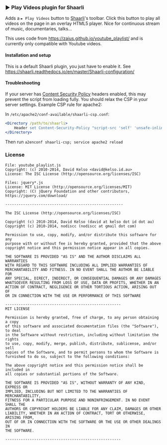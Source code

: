 ### ► Play Videos plugin for Shaarli

Adds a `► Play Videos` button to [Shaarli](https://github.com/shaarli/Shaarli)'s toolbar. Click this button to play all videos on the page in an overlay HTML5 player. Nice for continuous stream of music, documentaries, talks...

<!-- TODO screenshot -->

This uses code from https://zaius.github.io/youtube_playlist/ and is currently only compatible with Youtube videos.

#### Installation and setup

This is a default Shaarli plugin, you just have to enable it. See https://shaarli.readthedocs.io/en/master/Shaarli-configuration/


#### Troubleshooting

If your server has [Content Security Policy](http://content-security-policy.com/) headers enabled, this may prevent the script from loading fully. You should relax the CSP in your server settings. Example CSP rule for apache2:

In `/etc/apache2/conf-available/shaarli-csp.conf`:

```apache
<Directory /path/to/shaarli>
    Header set Content-Security-Policy "script-src 'self' 'unsafe-inline' https://www.youtube.com https://s.ytimg.com 'unsafe-eval'"
</Directory>
```

Then run `a2enconf shaarli-csp; service apache2 reload`

### License
```
File: youtube_playlist.js
Copyright: (c) 2010-2014, David Kelso <david@kelso.id.au>
License: The ISC License (http://opensource.org/licenses/ISC)

Files: jquery*.js
License: MIT License (http://opensource.org/licenses/MIT)
Copyright: (C) jQuery Foundation and other contributors, https://jquery.com/download/

-----------------------------------------------------

The ISC License (http://opensource.org/licenses/ISC)

Copyright (c) 2010-2014, David Kelso (david at kelso dot id dot au)  
Copyright (c) 2010-2014, nodiscc (nodiscc at gmail dot com)

Permission to use, copy, modify, and/or distribute this software for any
purpose with or without fee is hereby granted, provided that the above
copyright notice and this permission notice appear in all copies.

THE SOFTWARE IS PROVIDED "AS IS" AND THE AUTHOR DISCLAIMS ALL WARRANTIES
WITH REGARD TO THIS SOFTWARE INCLUDING ALL IMPLIED WARRANTIES OF
MERCHANTABILITY AND FITNESS. IN NO EVENT SHALL THE AUTHOR BE LIABLE FOR
ANY SPECIAL, DIRECT, INDIRECT, OR CONSEQUENTIAL DAMAGES OR ANY DAMAGES
WHATSOEVER RESULTING FROM LOSS OF USE, DATA OR PROFITS, WHETHER IN AN
ACTION OF CONTRACT, NEGLIGENCE OR OTHER TORTIOUS ACTION, ARISING OUT OF
OR IN CONNECTION WITH THE USE OR PERFORMANCE OF THIS SOFTWARE

----------------------------------------------------
MIT LICENSE

Permission is hereby granted, free of charge, to any person obtaining a copy
of this software and associated documentation files (the "Software"), to deal
in the Software without restriction, including without limitation the rights
to use, copy, modify, merge, publish, distribute, sublicense, and/or sell
copies of the Software, and to permit persons to whom the Software is
furnished to do so, subject to the following conditions:

The above copyright notice and this permission notice shall be included in
all copies or substantial portions of the Software.

THE SOFTWARE IS PROVIDED "AS IS", WITHOUT WARRANTY OF ANY KIND, EXPRESS OR
IMPLIED, INCLUDING BUT NOT LIMITED TO THE WARRANTIES OF MERCHANTABILITY,
FITNESS FOR A PARTICULAR PURPOSE AND NONINFRINGEMENT. IN NO EVENT SHALL THE
AUTHORS OR COPYRIGHT HOLDERS BE LIABLE FOR ANY CLAIM, DAMAGES OR OTHER
LIABILITY, WHETHER IN AN ACTION OF CONTRACT, TORT OR OTHERWISE, ARISING FROM,
OUT OF OR IN CONNECTION WITH THE SOFTWARE OR THE USE OR OTHER DEALINGS IN
THE SOFTWARE.

----------------------------------------------------
```
